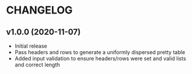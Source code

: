 # CHANGELOG

## v1.0.0 (2020-11-07)

* Initial release
* Pass headers and rows to generate a uniformly dispersed pretty table
* Added input validation to ensure headers/rows were set and valid lists and correct length
